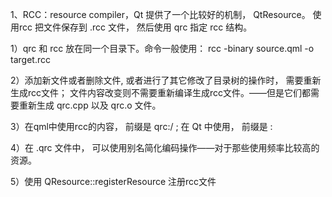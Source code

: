 1、RCC：resource compiler，Qt 提供了一个比较好的机制， QtResource。 使用rcc 把文件保存到 .rcc 文件， 然后使用 qrc 指定 rcc 结构。

1）qrc 和 rcc 放在同一个目录下。命令一般使用： rcc -binary source.qml -o target.rcc

2）添加新文件或者删除文件, 或者进行了其它修改了目录树的操作时， 需要重新生成rcc文件； 文件内容改变则不需要重新编译生成rcc文件。——但是它们都需要重新生成 qrc.cpp 以及 qrc.o 文件。

3）在qml中使用rcc的内容， 前缀是 qrc:/ ; 在 Qt 中使用， 前缀是 :

4）在 .qrc 文件中， 可以使用别名简化编码操作——对于那些使用频率比较高的资源。

5）使用 QResource::registerResource 注册rcc文件